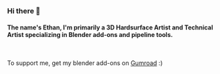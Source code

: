 ### Hi there 👋
#### The name's Ethan, I'm primarily a 3D Hardsurface Artist and Technical Artist specializing in Blender add-ons and pipeline tools.

&nbsp;

To support me, get my blender add-ons on [Gumroad](https://razed.gumroad.com/) :)
